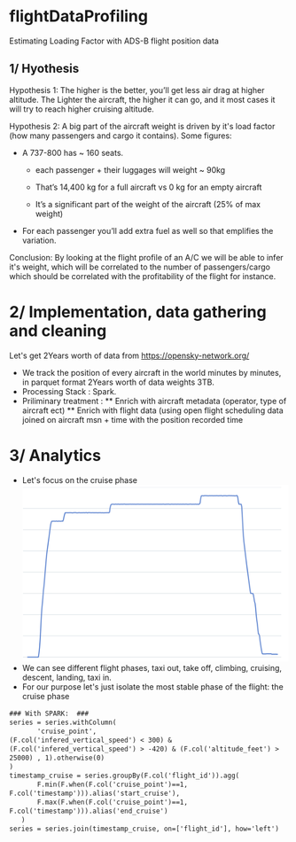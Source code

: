 # flightDataProfiling
Estimating Loading Factor with ADS-B flight position data 

## 1/ Hyothesis
Hypothesis 1: The higher is the better, you’ll get less air drag at higher altitude. The Lighter the aircraft, the higher it can go, and it most cases it will try to reach higher cruising altitude.

Hypothesis 2: A big part of the aircraft weight is driven by it's load factor (how many passengers and cargo it contains). Some figures: 

* A 737-800 has ~ 160 seats. 
  * each passenger + their luggages will weight ~ 90kg
  * That’s 14,400 kg for a full aircraft vs 0 kg for an empty aircraft
  
  * It’s a significant part of the weight of the aircraft (25% of max weight)
* For each passenger you’ll add extra fuel as well so that emplifies the variation.

Conclusion: By looking at the flight profile of an A/C we will be able to infer it's weight, which will be correlated to the number of passengers/cargo which should be correlated with the profitability of the flight for instance.

# 2/ Implementation, data gathering and cleaning 

Let's get 2Years worth of data from https://opensky-network.org/
* We track the position of every aircraft in the world minutes by minutes, in parquet format 2Years worth of data weights 3TB.
* Processing Stack : Spark.
* Priliminary treatment :
  ** Enrich with aircraft metadata (operator, type of aircraft ect) 
  ** Enrich with flight data (using open flight scheduling data joined on aircraft msn + time with the position recorded time
  
# 3/ Analytics

* Let's focus on the cruise phase
![A flight](https://github.com/raphaelcharriez/flightDataProfiling/blob/master/flight.png)
* We can see different flight phases, taxi out, take off, climbing, cruising, descent, landing, taxi in.
* For our purpose let's just isolate the most stable phase of the flight: the cruise phase 

```
### With SPARK:  ### 
series = series.withColumn(
       'cruise_point',
(F.col('infered_vertical_speed') < 300) & (F.col('infered_vertical_speed') > -420) & (F.col('altitude_feet') > 25000) , 1).otherwise(0)
)
timestamp_cruise = series.groupBy(F.col('flight_id')).agg(
       F.min(F.when(F.col('cruise_point')==1, F.col('timestamp'))).alias('start_cruise'),
       F.max(F.when(F.col('cruise_point')==1, F.col('timestamp'))).alias('end_cruise')
   )
series = series.join(timestamp_cruise, on=['flight_id'], how='left')

```

